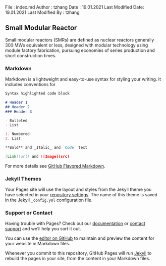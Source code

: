  File              : index.md
 Author            : tzhang
 Date              : 19.01.2021
 Last Modified Date: 19.01.2021
 Last Modified By  : tzhang
## Small Modular Reactor
Small modular reactors (SMRs) are defined as nuclear reactors generally 300 MWe equivalent or less, designed with modular technology using module factory fabrication, pursuing economies of series production and short construction times.

### Markdown

Markdown is a lightweight and easy-to-use syntax for styling your writing. It includes conventions for

```markdown
Syntax highlighted code block

# Header 1
## Header 2
### Header 3

- Bulleted
- List

1. Numbered
2. List

**Bold** and _Italic_ and `Code` text

[Link](url) and ![Image](src)
```

For more details see [GitHub Flavored Markdown](https://guides.github.com/features/mastering-markdown/).

### Jekyll Themes

Your Pages site will use the layout and styles from the Jekyll theme you have selected in your [repository settings](https://github.com/tzhang0475/smrdata/settings). The name of this theme is saved in the Jekyll `_config.yml` configuration file.

### Support or Contact

Having trouble with Pages? Check out our [documentation](https://docs.github.com/categories/github-pages-basics/) or [contact support](https://support.github.com/contact) and we’ll help you sort it out.

You can use the [editor on GitHub](https://github.com/tzhang0475/smrdata/edit/gh-pages/index.md) to maintain and preview the content for your website in Markdown files.

Whenever you commit to this repository, GitHub Pages will run [Jekyll](https://jekyllrb.com/) to rebuild the pages in your site, from the content in your Markdown files.

